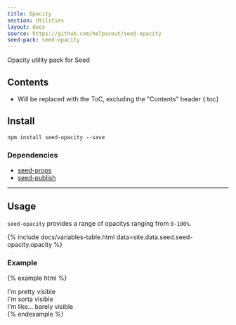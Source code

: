 ```yaml
---
title: Opacity
section: Utilities
layout: docs
source: https://github.com/helpscout/seed-opacity
seed-pack: seed-opacity
---
```


Opacity utility pack for Seed

## Contents

* Will be replaced with the ToC, excluding the "Contents" header
{:toc}

## Install

```
npm install seed-opacity --save
```


### Dependencies

* [seed-props](/seed/packs/seed-props)
* [seed-publish](/seed/packs/seed-publish)



---


## Usage

`seed-opacity` provides a range of opacitys ranging from `0-100%`.

{% include docs/variables-table.html data=site.data.seed.seed-opacity.opacity %}

### Example

{% example html %}
<div class="u-op-8">I'm pretty visible</div>
<div class="u-op-5">I'm sorta visible</div>
<div class="u-op-1">I'm like… barely visible</div>
{% endexample %}
